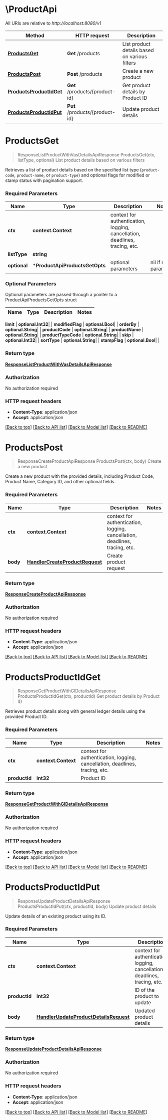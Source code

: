# \ProductApi

All URIs are relative to *http://localhost:8080/v1*

Method | HTTP request | Description
------------- | ------------- | -------------
[**ProductsGet**](ProductApi.md#ProductsGet) | **Get** /products | List product details based on various filters
[**ProductsPost**](ProductApi.md#ProductsPost) | **Post** /products | Create a new product
[**ProductsProductIdGet**](ProductApi.md#ProductsProductIdGet) | **Get** /products/{product-id} | Get product details by Product ID
[**ProductsProductIdPut**](ProductApi.md#ProductsProductIdPut) | **Put** /products/{product-id} | Update product details


# **ProductsGet**
> ResponseListProductWithVasDetailsApiResponse ProductsGet(ctx, listType, optional)
List product details based on various filters

Retrieves a list of product details based on the specified list type (`product-code`, `product-name`, or `product-type`) and optional flags for modified or stamp status with pagination support.

### Required Parameters

Name | Type | Description  | Notes
------------- | ------------- | ------------- | -------------
 **ctx** | **context.Context** | context for authentication, logging, cancellation, deadlines, tracing, etc.
  **listType** | **string**|  | 
 **optional** | ***ProductApiProductsGetOpts** | optional parameters | nil if no parameters

### Optional Parameters
Optional parameters are passed through a pointer to a ProductApiProductsGetOpts struct

Name | Type | Description  | Notes
------------- | ------------- | ------------- | -------------

 **limit** | **optional.Int32**|  | 
 **modifiedFlag** | **optional.Bool**|  | 
 **orderBy** | **optional.String**|  | 
 **productCode** | **optional.String**|  | 
 **productName** | **optional.String**|  | 
 **productTypeCode** | **optional.String**|  | 
 **skip** | **optional.Int32**|  | 
 **sortType** | **optional.String**|  | 
 **stampFlag** | **optional.Bool**|  | 

### Return type

[**ResponseListProductWithVasDetailsApiResponse**](response.ListProductWithVASDetailsAPIResponse.md)

### Authorization

No authorization required

### HTTP request headers

 - **Content-Type**: application/json
 - **Accept**: application/json

[[Back to top]](#) [[Back to API list]](../README.md#documentation-for-api-endpoints) [[Back to Model list]](../README.md#documentation-for-models) [[Back to README]](../README.md)

# **ProductsPost**
> ResponseCreateProductApiResponse ProductsPost(ctx, body)
Create a new product

Create a new product with the provided details, including Product Code, Product Name, Category ID, and other optional fields.

### Required Parameters

Name | Type | Description  | Notes
------------- | ------------- | ------------- | -------------
 **ctx** | **context.Context** | context for authentication, logging, cancellation, deadlines, tracing, etc.
  **body** | [**HandlerCreateProductRequest**](HandlerCreateProductRequest.md)| Create product request | 

### Return type

[**ResponseCreateProductApiResponse**](response.CreateProductAPIResponse.md)

### Authorization

No authorization required

### HTTP request headers

 - **Content-Type**: application/json
 - **Accept**: application/json

[[Back to top]](#) [[Back to API list]](../README.md#documentation-for-api-endpoints) [[Back to Model list]](../README.md#documentation-for-models) [[Back to README]](../README.md)

# **ProductsProductIdGet**
> ResponseGetProductWithGlDetailsApiResponse ProductsProductIdGet(ctx, productId)
Get product details by Product ID

Retrieves product details along with general ledger details using the provided Product ID.

### Required Parameters

Name | Type | Description  | Notes
------------- | ------------- | ------------- | -------------
 **ctx** | **context.Context** | context for authentication, logging, cancellation, deadlines, tracing, etc.
  **productId** | **int32**| Product ID | 

### Return type

[**ResponseGetProductWithGlDetailsApiResponse**](response.GetProductWithGLDetailsAPIResponse.md)

### Authorization

No authorization required

### HTTP request headers

 - **Content-Type**: application/json
 - **Accept**: application/json

[[Back to top]](#) [[Back to API list]](../README.md#documentation-for-api-endpoints) [[Back to Model list]](../README.md#documentation-for-models) [[Back to README]](../README.md)

# **ProductsProductIdPut**
> ResponseUpdateProductDetailsApiResponse ProductsProductIdPut(ctx, productId, body)
Update product details

Update details of an existing product using its ID.

### Required Parameters

Name | Type | Description  | Notes
------------- | ------------- | ------------- | -------------
 **ctx** | **context.Context** | context for authentication, logging, cancellation, deadlines, tracing, etc.
  **productId** | **int32**| ID of the product to update | 
  **body** | [**HandlerUpdateProductDetailsRequest**](HandlerUpdateProductDetailsRequest.md)| Updated product details | 

### Return type

[**ResponseUpdateProductDetailsApiResponse**](response.UpdateProductDetailsAPIResponse.md)

### Authorization

No authorization required

### HTTP request headers

 - **Content-Type**: application/json
 - **Accept**: application/json

[[Back to top]](#) [[Back to API list]](../README.md#documentation-for-api-endpoints) [[Back to Model list]](../README.md#documentation-for-models) [[Back to README]](../README.md)

